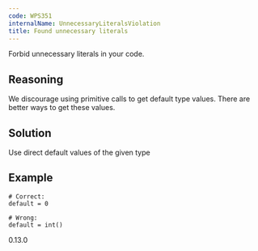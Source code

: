 ```yaml
---
code: WPS351
internalName: UnnecessaryLiteralsViolation
title: Found unnecessary literals
---
```


Forbid unnecessary literals in your code.

## Reasoning
We discourage using primitive calls to get default type values.
There are better ways to get these values.

## Solution
Use direct default values of the given type

## Example

    # Correct:
    default = 0
    
    # Wrong:
    default = int()

<div class="versionadded">

0.13.0

</div>